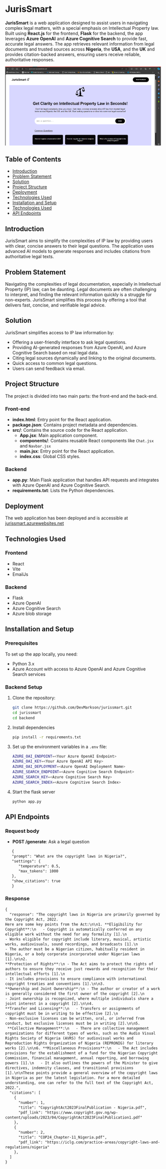 # JurisSmart

**JurisSmart** is a web application designed to assist users in navigating complex legal matters, with a special emphasis on Intellectual Property law. Built using **React.js** for the frontend, **Flask** for the backend, the app leverages **Azure OpenAI** and **Azure Cognitive Search** to provide fast, accurate legal answers. The app retrieves relevant information from legal documents and trusted sources across **Nigeria**, the **USA**, and the **UK** and provides citation-backed answers, ensuring users receive reliable, authoritative responses.

![Landing page of JurisSmart](./front-end/src/landing-image.png)

## Table of Contents

- [Introduction](#introduction)
- [Problem Statement](#problem-statement)
- [Solution](#solution)
- [Project Structure](#project-structure)
- [Deployment](#deployment)
- [Technologies Used](#technnologies-used)
- [Installation and Setup](#installation-and-setup)
- [Technologies Used](#technologies-used)
- [API Endpoints](#api-endpoints)


## Introduction

JurisSmart aims to simplify the complexities of IP law by providing users with clear, concise answers to their legal questions. The application uses advanced AI models to generate responses and includes citations from authoritative legal texts.

## Problem Statement

Navigating the complexities of legal documentation, especially in Intellectual Property (IP) law, can be daunting. Legal documents are often challenging to interpret, and finding the relevant information quickly is a struggle for non-experts. JurisSmart simplifies this process by offering a tool that delivers fast, concise, and verifiable legal advice.

## Solution

JurisSmart simplifies access to IP law information by:

- Offering a user-friendly interface to ask legal questions.
- Providing AI-generated responses from Azure OpenAI, and Azure Cognitive Search based on real legal data.
- Citing legal sources dynamically and linking to the original documents.
- Quick access to common legal questions.
- Users can send feedback via email.

## Project Structure

The project is divided into two main parts: the front-end and the back-end.

### Front-end

- **index.html**: Entry point for the React application.
- **package.json**: Contains project metadata and dependencies.
- **src/**: Contains the source code for the React application.
  - **App.jsx**: Main application component.
  - **components/**: Contains reusable React components like `Chat.jsx` and `Navbar.jsx`
  - **main.jsx**: Entry point for the React application.
  - **index.css**: Global CSS styles.

### Backend

- **app.py**: Main Flask application that handles API requests and integrates with Azure OpenAI and Azure Cognitive Search.
- **requirements.txt**: Lists the Python dependencies.

## Deployment

The web application has been deployed and is accessible at [jurissmart.azurewebsites.net](https://jurissmart.azurewebsites.net/)

## Technologies Used

### Frontend

- React
- Vite
- EmailJs

### Backend

- Flask
- Azure OpenAI
- Azure Cognitive Search
- Azure blob storage

## Installation and Setup

### Prerequisites

To set up the app locally, you need:

- Python 3.x
- Azure Account with access to Azure OpenAI and Azure Cognitive Search services

### Backend Setup

1. Clone the repository:

   ```bash
   git clone https://github.com/DevMarkson/jurissmart.git
   cd jurissmart
   cd backend
   ```

2. Install dependencies

   ```bash
   pip install -r requirements.txt
   ```

3. Set up the environment variables in a `.env` file:

   ```bash
   AZURE_OAI_ENDPOINT=<Your Azure OpenAI Endpoint>
   AZURE_OAI_KEY=<Your Azure OpenAI API Key>
   AZURE_OAI_DEPLOYMENT=<Azure OpenAI Deployment Name>
   AZURE_SEARCH_ENDPOINT=<Azure Cognitive Search Endpoint>
   AZURE_SEARCH_KEY=<Azure Cognitive Search Key>
   AZURE_SEARCH_INDEX=<Azure Cognitive Search Index>
   ```

4. Start the flask server

   ```bash
   python app.py
   ```

## API Endpoints

### Request body
- **POST /generate**: Ask a legal question
```
   {
   "prompt": "What are the copyright laws in Nigeria?",
   "settings": {
      "temperature": 0.5,
      "max_tokens": 1000
   },
   "show_citations": true
   }
```

### Response
```
{
  "response": "The copyright laws in Nigeria are primarily governed by the Copyright Act, 2022.
Here are some key points from the Act:\n\n1. **Eligibility for Copyright**:\n   - Copyright is automatically conferred on any eligible work without the need for any formality [1].\n
- Works eligible for copyright include literary, musical, artistic works, audiovisuals, sound recordings, and broadcasts [1].\n
- The author must be a Nigerian citizen, habitually resident in Nigeria, or a body corporate incorporated under Nigerian laws [1].\n\n2.
**Protection of Rights**:\n - The Act aims to protect the rights of authors to ensure they receive just rewards and recognition for their intellectual efforts [1].\n
- It includes provisions to ensure compliance with international copyright treaties and conventions [1].\n\n3.
**Ownership and Joint Ownership**:\n - The author or creator of a work is generally considered the first owner of the copyright [2].\n
- Joint ownership is recognized, where multiple individuals share a joint interest in a copyright [2].\n\n4.
**Transfer and Licensing**:\n   - Transfers or assignments of copyright must be in writing to be effective [2].\n
- Non-exclusive licenses can be written, oral, or inferred from conduct, but exclusive licenses must be in writing [2].\n\n5.
 **Collective Management**:\n   - There are collective management organizations for different types of works, such as the Audio Visual Rights Society of Nigeria (AVRS) for audiovisual works and Reproduction Rights Organization of Nigeria (REPRONIG) for literary works [2].\n\n6. **Miscellaneous Provisions**:\n   - The Act includes provisions for the establishment of a fund for the Nigerian Copyright Commission, financial management, annual reporting, and borrowing powers [1].\n   - It also outlines the powers of the Minister to give directives, indemnity clauses, and transitional provisions [1].\n\nThese points provide a general overview of the copyright laws in Nigeria as per the latest legislation. For a more detailed understanding, one can refer to the full text of the Copyright Act, 2022.",
  "citations": [
    {
      "number": 1,
      "title": "CopyrightAct2023FinalPublication - Nigeria.pdf",
      "pdf_link": "https://www.copyright.gov.ng/wp-content/uploads/2023/04/CopyrightAct2023FinalPublication1.pdf"
    },
    {
      "number": 2,
      "title": "COP24_Chapter-11_Nigeria.pdf",
      "pdf_link": "https://iclg.com/practice-areas/copyright-laws-and-regulations/nigeria"
    },
  ]
}
```
